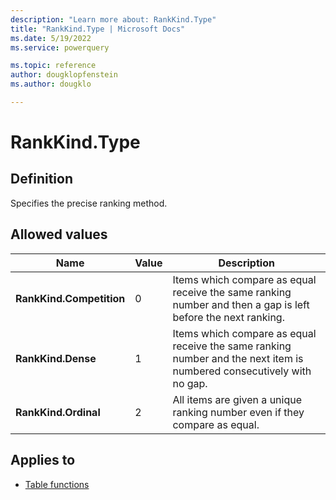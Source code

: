 ```yaml
---
description: "Learn more about: RankKind.Type"
title: "RankKind.Type | Microsoft Docs"
ms.date: 5/19/2022
ms.service: powerquery

ms.topic: reference
author: dougklopfenstein
ms.author: dougklo

---
```

# RankKind.Type

## Definition

Specifies the precise ranking method.

## Allowed values

|Name|Value|Description|
| ------- | -- | --------- |
|**RankKind.Competition**|0|Items which compare as equal receive the same ranking number and then a gap is left before the next ranking.|
|**RankKind.Dense**|1|Items which compare as equal receive the same ranking number and the next item is numbered consecutively with no gap.|
|**RankKind.Ordinal**|2|All items are given a unique ranking number even if they compare as equal.|

## Applies to

* [Table functions](table-functions.md)
